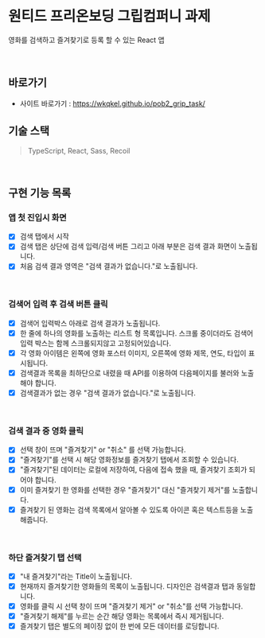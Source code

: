 # 원티드 프리온보딩 그립컴퍼니 과제

영화를 검색하고 즐겨찾기로 등록 할 수 있는 React 앱

<br>

## 바로가기
- 사이트 바로가기 : https://wkqkel.github.io/pob2_grip_task/

## 기술 스택

> TypeScript, React, Sass, Recoil

<br>

## 구현 기능 목록

### 앱 첫 진입시 화면

- [x] 검색 탭에서 시작
- [x] 검색 탭은 상단에 검색 입력/검색 버튼 그리고 아래 부분은 검색 결과 화면이 노출됩니다.
- [x] 처음 검색 결과 영역은 "검색 결과가 없습니다."로 노출됩니다.

<br>

### 검색어 입력 후 검색 버튼 클릭

- [x] 검색어 입력박스 아래로 검색 결과가 노출됩니다.
- [x] 한 줄에 하나의 영화를 노출하는 리스트 형 목록입니다. 스크롤 중이더라도 검색어 입력 박스는 함께 스크롤되지않고 고정되어있습니다.
- [x] 각 영화 아이템은 왼쪽에 영화 포스터 이미지, 오른쪽에 영화 제목, 연도, 타입이 표시됩니다.
- [x] 검색결과 목록을 최하단으로 내렸을 때 API를 이용하여 다음페이지를 불러와 노출해야 합니다.
- [x] 검색결과가 없는 경우 "검색 결과가 없습니다."로 노출됩니다.

<br>

### 검색 결과 중 영화 클릭

- [x] 선택 창이 뜨며 "즐겨찾기" or "취소" 를 선택 가능합니다.
- [x] "즐겨찾기"를 선택 시 해당 영화정보를 즐겨찾기 탭에서 조회할 수 있습니다.
- [x] "즐겨찾기"된 데이터는 로컬에 저장하여, 다음에 접속 했을 때, 즐겨찾기 조회가 되어야 합니다.
- [x] 이미 즐겨찾기 한 영화를 선택한 경우 "즐겨찾기" 대신 "즐겨찾기 제거"를 노출합니다.
- [x] 즐겨찾기 된 영화는 검색 목록에서 알아볼 수 있도록 아이콘 혹은 텍스트등을 노출해줍니다.

<br>

### 하단 즐겨찾기 탭 선택

- [x] "내 즐겨찾기"라는 Title이 노출됩니다.
- [x] 현재까지 즐겨찾기한 영화들의 목록이 노출됩니다. 디자인은 검색결과 탭과 동일합니다.
- [x] 영화를 클릭 시 선택 창이 뜨며 "즐겨찾기 제거" or "취소"를 선택 가능합니다.
- [x] "즐겨찾기 해제"를 누르는 순간 해당 영화는 목록에서 즉시 제거됩니다.
- [x] 즐겨찾기 탭은 별도의 페이징 없이 한 번에 모든 데이터를 로딩합니다.
